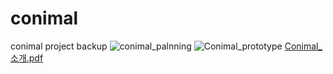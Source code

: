 # conimal
conimal project backup
![conimal_palnning](https://user-images.githubusercontent.com/76611495/201520683-0d101711-be01-48df-9a2e-1efcdc2e12b1.jpg)
![Conimal_prototype](https://user-images.githubusercontent.com/76611495/201520685-b45f459f-bc17-4102-9dd6-efba41e53329.jpg)
[Conimal_소개.pdf](https://github.com/minari-c/conimal/files/9997139/Conimal_.pdf)
